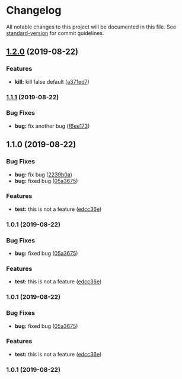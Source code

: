 # Changelog

All notable changes to this project will be documented in this file. See [standard-version](https://github.com/conventional-changelog/standard-version) for commit guidelines.

## [1.2.0](https://github.com/Tag0Mag0/Chess/compare/v1.1.1...v1.2.0) (2019-08-22)


### Features

* **kill:** kill false default ([a371ed7](https://github.com/Tag0Mag0/Chess/commit/a371ed7))

### [1.1.1](https://github.com/Tag0Mag0/Chess/compare/v1.1.0...v1.1.1) (2019-08-22)


### Bug Fixes

* **bug:** fix another bug ([f6ee173](https://github.com/Tag0Mag0/Chess/commit/f6ee173))

## 1.1.0 (2019-08-22)


### Bug Fixes

* **bug:** fix bug ([2239b0a](https://github.com/Tag0Mag0/Chess/commit/2239b0a))
* **bug:** fixed bug ([05a3675](https://github.com/Tag0Mag0/Chess/commit/05a3675))


### Features

* **test:** this is not a feature ([edcc36e](https://github.com/Tag0Mag0/Chess/commit/edcc36e))

### 1.0.1 (2019-08-22)


### Bug Fixes

* **bug:** fixed bug ([05a3675](https://github.com/Tag0Mag0/Chess/commit/05a3675))


### Features

* **test:** this is not a feature ([edcc36e](https://github.com/Tag0Mag0/Chess/commit/edcc36e))

### 1.0.1 (2019-08-22)


### Bug Fixes

* **bug:** fixed bug ([05a3675](https://github.com/Tag0Mag0/Chess/commit/05a3675))


### Features

* **test:** this is not a feature ([edcc36e](https://github.com/Tag0Mag0/Chess/commit/edcc36e))

### 1.0.1 (2019-08-22)
